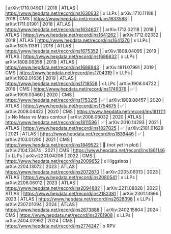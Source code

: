 | arXiv:1710.04901 | 2018 | ATLAS | https://www.hepdata.net/record/ins1630632 | x LLPs
| arXiv:1710.11188 | 2018 | CMS   | https://www.hepdata.net/record/ins1633588 |
| arXiv:1711.01901 | 2018 | ATLAS | https://www.hepdata.net/record/ins1634607 |
| arXiv:1712.02118 | 2018 | ATLAS | https://www.hepdata.net/record/ins1641262 |
| arXiv:1712.02332 | 2018 | ATLAS | https://www.hepdata.net/record/ins1641270 | x LLPs
| arXiv:1805.11381 | 2018 | ATLAS | https://www.hepdata.net/record/ins1675352 |
| arXiv:1808.04095 | 2019 | ATLAS | https://www.hepdata.net/record/ins1686832 | x LLPs
| arXiv:1808.06358 | 2019 | ATLAS | https://www.hepdata.net/record/ins1688943 |
| arXiv:1811.07991 | 2019 | CMS   | https://www.hepdata.net/record/ins1704319 | x LLPs
| arXiv:1902.01636 | 2019 | ATLAS | https://www.hepdata.net/record/ins1718558 | x LLPs
| arXiv:1908.04722 | 2019 | CMS   | https://www.hepdata.net/record/ins1749379 | ✅
| arXiv:1909.03460 | 2020 | CMS   | https://www.hepdata.net/record/ins1753215 | ✅
| arXiv:1909.08457 | 2020 | ATLAS | https://www.hepdata.net/record/ins1754675 | ✅
| arXiv:2008.04422 | 2020 | CMS   | https://www.hepdata.net/record/ins1811111 | x No Mass vs Mass contour
| arXiv:2008.06032 | 2020 | ATLAS | https://www.hepdata.net/record/ins1811596 | ✅
| arXiv:2010.14293 | 2021 | ATLAS | https://www.hepdata.net/record/ins1827025 | ✅
| arXiv:2101.01629 | 2021 | ATLAS | https://www.hepdata.net/record/ins1839446 | ✅
| arXiv:2103.01290 | 2021 | CMS   | https://www.hepdata.net/record/ins1849522 | 🔸 (not yet in plot)
| arXiv:2104.13474 | 2021 | CMS   | https://www.hepdata.net/record/ins1861146 | x LLPs
| arXiv:2201.04206 | 2022 | CMS   | https://www.hepdata.net/record/ins2009652 | x Higgsinos
| arXiv:2204.13072 | 2023 | ATLAS | https://www.hepdata.net/record/ins2072870 |
| arXiv:2205.06013 | 2023 | ATLAS | https://www.hepdata.net/record/ins2080541 | x LLPs
| arXiv:2206.06012 | 2023 | ATLAS | https://www.hepdata.net/record/ins2094882 |
| arXiv:2211.08028 | 2023 | ATLAS | https://www.hepdata.net/record/ins2182381 |
| arXiv:2301.13866 | 2023 | ATLAS | https://www.hepdata.net/record/ins2628398 | x LLPs
| arXiv:2307.01094 | 2024 | ATLAS | https://www.hepdata.net/record/ins2673888 |
| arXiv:2402.15804 | 2024 | CMS   | https://www.hepdata.net/record/ins2761908 | x LLPs
| arXiv:2404.02992 | 2024 | CMS   | https://www.hepdata.net/record/ins2774247 | x RPV
